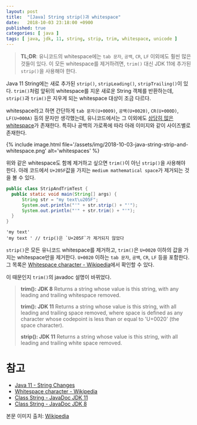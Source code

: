 ```yaml
---
layout: post
title:  "[Java] String strip()과 whitespace"
date:   2018-10-03 23:18:00 +0900
published: true
categories: [ java ]
tags: [ java, jdk, 11, string, strip, trim, whitespace, unicode ]
---
```


> **TL;DR**: 유니코드의 whitespace에는 `tab 문자`, `공백`, `CR`, `LF` 이외에도 훨씬 많은 것들이 있다.
> 이 모든 whitespace를 제거하려면, `trim()` 대신 JDK 11에 추가된 `strip()`을 사용해야 한다.


Java 11 String에는 새로 추가된 `strip()`, `stripLeading()`, `stripTrailing()`이 있다. `trim()`처럼 앞뒤의 whitespace를 지운 새로운 String 객체를 반환하는데, `strip()`과 `trim()`은 지우게 되는 whitespace 대상이 조금 다르다.

whitespace라고 하면 간단하게 `tab 문자(U+0009)`, `공백(U+0020)`, `CR(U+000D)`, `LF(U+000A)` 등의 문자만 생각했는데, 유니코드에서는 그 이외에도 [상당히 많은 whitespace](https://en.wikipedia.org/wiki/Whitespace_character)가 존재한다. 특히나 공백의 가로폭에 따라 아래 이미지와 같이 사이즈별로 존재한다.

{% include image.html file='/assets/img/2018-10-03-java-string-strip-and-whitespace.png' alt='whitespaces' %}

위와 같은 whitespace도 함께 제거하고 싶으면 `trim()`이 아닌 `strip()`을 사용해야 한다. 아래 코드에서 `U+205F`값을 가지는 `medium mathematical space`가 제거되는 것을 볼 수 있다.

```java
public class StripAndTrimTest {
  public static void main(String[] args) {
      String str = "my text\u205F";
      System.out.println("'" + str.strip() + "'");
      System.out.println("'" + str.trim() + "'");
  }
}
```

```
'my text'
'my text ' // trip()은 `U+205F`가 제거되지 않았다
```

`strip()`은 모든 유니코드 whitespace를 제거하고, `trim()`은 `U+0020` 이하의 값을 가지는 whitespace만을 제거한다. `U+0020` 이하는 `tab 문자`, `공백`, `CR`, `LF` 등을 포함한다. 그 목록은 [Whitespace character - Wikipedia](https://en.wikipedia.org/wiki/Whitespace_character)에서 확인할 수 있다.

이 때문인지 `trim()`의 javadoc 설명이 바뀌었다.

> **trim(): JDK 8**
> Returns a string whose value is this string, with any leading and trailing whitespace removed.
>
> **trim(): JDK 11**
> Returns a string whose value is this string, with all leading and trailing space removed, where space is defined as any character whose codepoint is less than or equal to 'U+0020' (the space character).
>
> **strip(): JDK 11**
> Returns a string whose value is this string, with all leading and trailing white space removed.


# 참고

- [Java 11 - String Changes](https://www.logicbig.com/tutorials/core-java-tutorial/java-11-changes/string-changes.html)
- [Whitespace character - Wikipedia](https://en.wikipedia.org/wiki/Whitespace_character)
- [Class String - JavaDoc JDK 11](https://docs.oracle.com/en/java/javase/11/docs/api/java.base/java/lang/String.html)
- [Class String - JavaDoc JDK 8](https://docs.oracle.com/javase/8/docs/api/java/lang/String.html)


본문 이미지 출처: [Wikipedia](https://en.wikipedia.org/wiki/Whitespace_character)

